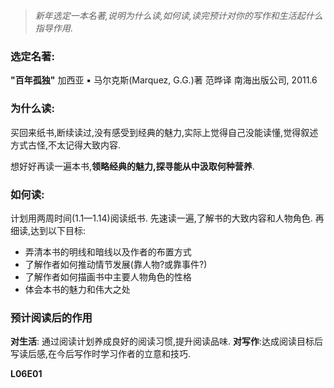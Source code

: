 > *新年选定一本名著,说明为什么读,如何读,读完预计对你的写作和生活起什么指导作用*. 

### 选定名著:
**"百年孤独"**
加西亚 ▪ 马尔克斯(Marquez, G.G.)著
范晔译
南海出版公司, 2011.6

### 为什么读:
买回来纸书,断续读过,没有感受到经典的魅力,实际上觉得自己没能读懂,觉得叙述方式古怪,不太记得大致内容. 

想好好再读一遍本书,**领略经典的魅力,探寻能从中汲取何种营养**. 

### 如何读:
计划用两周时间(1.1—1.14)阅读纸书. 先速读一遍,了解书的大致内容和人物角色. 再细读,达到以下目标:
+ 弄清本书的明线和暗线以及作者的布置方式
+ 了解作者如何推动情节发展(靠人物?或靠事件?)
+ 了解作者如何描画书中主要人物角色的性格
+ 体会本书的魅力和伟大之处

### 预计阅读后的作用
**对生活**: 通过阅读计划养成良好的阅读习惯,提升阅读品味. 
**对写作**:达成阅读目标后写读后感,在今后写作时学习作者的立意和技巧. 

**L06E01**
